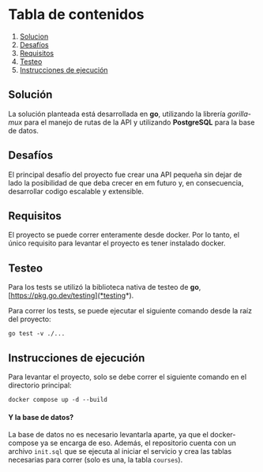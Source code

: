# Tabla de contenidos
1. [Solucion](#solucion)
2. [Desafíos](#desafios)
3. [Requisitos](#requisitos)
4. [Testeo](#testeo)
5. [Instrucciones de ejecución](#instrucciones-de-ejecucion)

## Solución

La solución planteada está desarrollada en **go**, utilizando la librería *gorilla-mux* para el manejo de rutas de la API y utilizando **PostgreSQL** para la base de datos.

## Desafíos

El principal desafío del proyecto fue crear una API pequeña sin dejar de lado la posibilidad de que deba crecer en em futuro y, en consecuencia, desarrollar codigo escalable y extensible. 

## Requisitos

El proyecto se puede correr enteramente desde docker. Por lo tanto, el único requisito para levantar el proyecto es tener instalado docker.

## Testeo

Para los tests se utilizó la biblioteca nativa de testeo de **go**, [https://pkg.go.dev/testing](*testing*).

Para correr los tests, se puede ejecutar el siguiente comando desde la raíz del proyecto:

```
go test -v ./...
```

## Instrucciones de ejecución

Para levantar el proyecto, solo se debe correr el siguiente comando en el directorio principal:
```
docker compose up -d --build
```

#### Y la base de datos?

La base de datos no es necesario levantarla aparte, ya que el docker-compose ya se encarga de eso. Además, el repositorio cuenta con un archivo `init.sql` que se ejecuta al iniciar el servicio y crea las tablas necesarias para correr (solo es una, la tabla `courses`).
